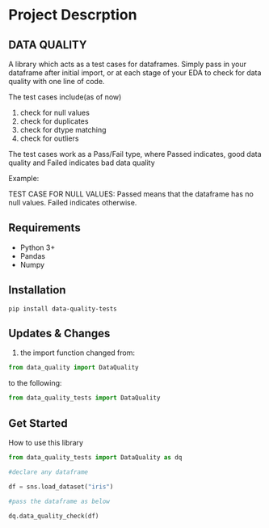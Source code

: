 # Project Descrption

## DATA QUALITY

A library which acts as a test cases for dataframes. Simply pass in your dataframe after initial import, or at each stage of your EDA to check for data quality with one line of code.

The test cases include(as of now)
1. check for null values
2. check for duplicates
3. check for dtype matching
4. check for outliers

The test cases work as a Pass/Fail type, where Passed indicates, good data quality and Failed indicates bad data quality

Example: 

TEST CASE FOR NULL VALUES: Passed means that the dataframe has no null values. Failed indicates otherwise.

## Requirements

* Python 3+
* Pandas
* Numpy


## Installation

```pip install data-quality-tests```

## Updates & Changes

1. the import function changed from:

```python
from data_quality import DataQuality
```

to the following:

```python
from data_quality_tests import DataQuality
```


## Get Started

How to use this library

```python
from data_quality_tests import DataQuality as dq

#declare any dataframe

df = sns.load_dataset("iris")

#pass the dataframe as below  

dq.data_quality_check(df)
```

